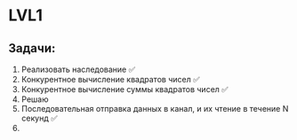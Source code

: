 # LVL1

## Задачи:
1. Реализовать наследование ✅
2. Конкурентное вычисление квадратов чисел ✅
3. Конкурентное вычисление суммы квадратов чисел ✅
4. Решаю
5. Последовательная отправка данных в канал, и их чтение в течение N секунд ✅
6. 


<!-- 
Полученные данные записывать в кеш и в PostgreSQL | ✅
Восстанавливать кеш из PostgreSQL | ✅
Реализовать http-сервер и выдавать данные по id из кеша | ✅
Сделать простой user-интерфейс для 4 пункта | ✅ -->
